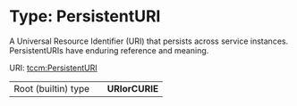 
# Type: PersistentURI


A Universal Resource Identifier (URI) that persists across service instances. PersistentURIs have enduring
reference and meaning.

URI: [tccm:PersistentURI](https://hotecosystem.org/tccm/PersistentURI)

|  |  |  |
| --- | --- | --- |
| Root (builtin) type | | **URIorCURIE** |
